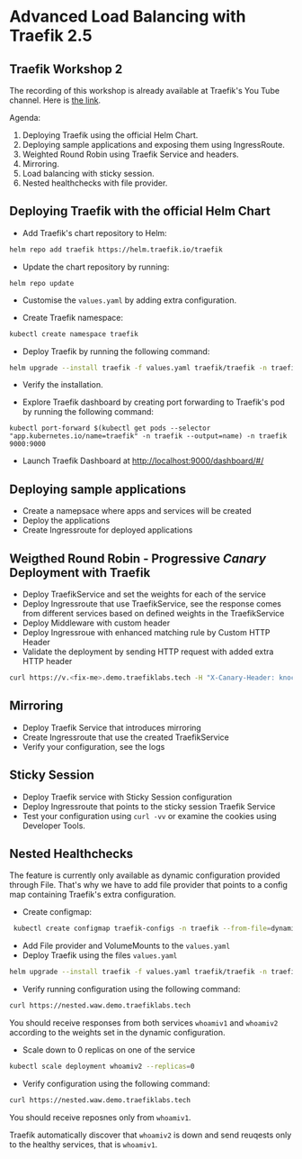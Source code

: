 # Advanced Load Balancing with Traefik 2.5
## Traefik Workshop 2

The recording of this workshop is already available at Traefik's You Tube channel. Here is [the link](https://youtu.be/eUlAS-FdELg).

Agenda:

1. Deploying Traefik using the official Helm Chart.
2. Deploying sample applications and exposing them using IngressRoute.
3. Weighted Round Robin using Traefik Service and headers.
4. Mirroring.
5. Load balancing with sticky session.
6. Nested healthchecks with file provider. 


## Deploying Traefik with the official Helm Chart

* Add Traefik's chart repository to Helm: 

```sh
helm repo add traefik https://helm.traefik.io/traefik
```

* Update the chart repository by running: 

```
helm repo update
```

* Customise the `values.yaml` by adding extra configuration. 

* Create Traefik namespace: 

```sh
kubectl create namespace traefik 
```

* Deploy Traefik by running the following command:

```sh
helm upgrade --install traefik -f values.yaml traefik/traefik -n traefik
```

* Verify the installation. 

* Explore Traefik dashboard by creating port forwarding to Traefik's pod by running the following command:

```
kubectl port-forward $(kubectl get pods --selector "app.kubernetes.io/name=traefik" -n traefik --output=name) -n traefik 9000:9000
```

* Launch Traefik Dashboard at [http://localhost:9000/dashboard/#/](http://localhost:9000/dashboard/#/)

## Deploying sample applications

* Create a namepsace where apps and services will be created
* Deploy the applications 
* Create Ingressroute for deployed applications

## Weigthed Round Robin - Progressive *Canary* Deployment with Traefik

* Deploy TraefikService and set the weights for each of the service
* Deploy Ingressroute that use TraefikService, see the response comes from different services based on defined weights in the TraefikService
* Deploy Middleware with custom header 
* Deploy Ingressroue with enhanced matching rule by Custom HTTP Header
* Validate the deployment by sending HTTP request with added extra HTTP header
```sh
curl https://v.<fix-me>.demo.traefiklabs.tech -H "X-Canary-Header: knock-knock"
```
## Mirroring

* Deploy Traefik Service that introduces mirroring
* Create Ingressroute that use the created TraefikService
* Verify your configuration, see the logs

## Sticky Session

* Deploy Traefik service with Sticky Session configuration
* Deploy Ingressroute that points to the sticky session Traefik Service
* Test your configuration using `curl -vv` or examine the cookies using Developer Tools.

## Nested Healthchecks

The feature is currently only available as dynamic configuration provided through File. That's why we have to add file provider that points to a config map containing Traefik's extra configuration.

* Create configmap:

```sh
 kubectl create configmap traefik-configs -n traefik --from-file=dynamic.yaml=config/dynamic.yaml 
```

* Add File provider and VolumeMounts to the `values.yaml`
* Deploy Traefik using the files `values.yaml`
```sh
helm upgrade --install traefik -f values.yaml traefik/traefik -n traefik
```
* Verify running configuration using the following command:

```sh
curl https://nested.waw.demo.traefiklabs.tech
```

You should receive responses from both services `whoamiv1` and `whoamiv2` according to the weights set in the dynamic configuration. 

* Scale down to 0 replicas on one of the service
 
```sh
kubectl scale deployment whoamiv2 --replicas=0
```

* Verify configuration using the following command:

```sh
curl https://nested.waw.demo.traefiklabs.tech
```

You should receive reposnes only from `whoamiv1`.

Traefik automatically discover that `whoamiv2` is down and send reuqests only to the healthy services, that is `whoamiv1`.
